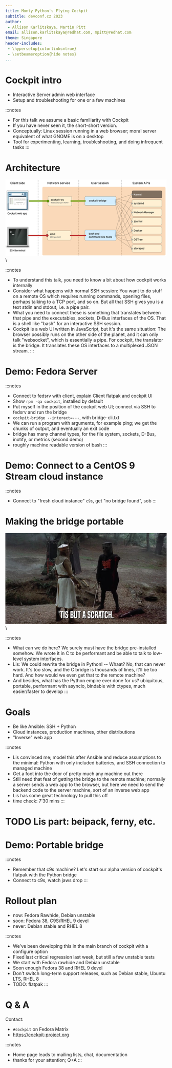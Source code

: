 ```yaml
---
title: Monty Python's Flying Cockpit
subtitle: devconf.cz 2023
author:
 - Allison Karlitskaya, Martin Pitt
email: allison.karlitskaya@redhat.com, mpitt@redhat.com
theme: Singapore
header-includes:
 - \hypersetup{colorlinks=true}
 - \setbeameroption{hide notes}
...
```


# Cockpit intro

- Interactive Server admin web interface
- Setup and troubleshooting for one or a few machines

:::notes
- For this talk we assume a basic familiarity with Cockpit
- If you have never seen it, the short-short version.
- Conceptually: Linux session running in a web browser; moral server equivalent of what GNOME is on a desktop
- Tool for experimenting, learning, troubleshooting, and doing infrequent tasks
:::

# Architecture

![high-level architecture](./cockpit-system-apis.png) \

:::notes
- To understand this talk, you need to know a bit about how cockpit works internally
- Consider what happens with normal SSH session: You want to do stuff on a
  remote OS which requires running commands, opening files, perhaps talking
  to a TCP port, and so on. But all that SSH gives you is a text stdin and
  stdout, i.e. a pipe pair.
- What you need to connect these is something that translates
  between that pipe and the executables, sockets, D-Bus interfaces of the OS.
  That is a shell like "bash" for an interactive SSH session.
- Cockpit is a web UI written in JavaScript, but it's the same situation: The
  browser possibly runs on the other side of the planet, and it
  can only talk "websocket", which is essentially a pipe. For cockpit,
  the translator is the bridge. It translates these OS interfaces to a
  multiplexed JSON stream.
:::

# Demo: Fedora Server

:::notes
- Connect to fedsrv with client, explain Client flatpak and cockpit UI
- Show `rpm -qa cockpit`, installed by default
- Put myself in the position of the cockpit web UI; connect via SSH to fedsrv and run the bridge
- `cockpit-bridge --interact=---`, with bridge-cli.txt
- We can run a program with arguments, for example ping; we get the chunks of output, and eventually an exit code
- bridge has many channel types, for the file system, sockets, D-Bus, inotify, or metrics (second demo)
- roughly machine readable version of bash
:::

# Demo: Connect to a CentOS 9 Stream cloud instance

:::notes
- Connect to "fresh cloud instance" `c9s`, get "no bridge found", sob
:::

# Making the bridge portable

![this but a scratch](./but-a-scratch.jpg) \

:::notes
- What can we do here? We surely must have the bridge pre-installed somehow. We
  wrote it in C to be performant and be able to talk to low-level system
  interfaces.
- Lis: We could rewrite the bridge in Python! -- Whaat? No, that can never
  work. It's too slow, and the C bridge is thousands of lines, it'll be too
  hard. And how would we even get that to the remote machine?
- And besides, what has the Python empire ever done for us? ubiquitous, portable,
  performant with asyncio, bindable with ctypes, much easier/faster to develop
:::


# Goals

 - Be like Ansible: SSH + Python
 - Cloud instances, production machines, other distributions
 - "Inverse" web app

:::notes
- Lis convinced me; model this after Ansible and reduce assumptions to the
  minimal: Python with only included batteries, and SSH connection to managed
  machine
- Get a foot into the door of pretty much any machine out there
- Still need that feat of getting the bridge to the remote machine; normally a
    server sends a web app to the browser, but here we need to send the backend
    code to the server machine, sort of an inverse web app
- Lis has some great technology to pull this off
- time check: 7'30 mins
:::

# TODO Lis part: beipack, ferny, etc.

# Demo: Portable bridge

:::notes
- Remember that c9s machine? Let's start our alpha version of cockpit's flatpak with the Python bridge
- Connect to c9s, watch jaws drop
:::

# Rollout plan

 * now: Fedora Rawhide, Debian unstable
 * soon: Fedora 38, C9S/RHEL 9 devel
 * never: Debian stable and RHEL 8

:::notes
- We've been developing this in the main branch of cockpit with a configure option
- Fixed last critical regression last week, but still a few unstable tests
- We start with Fedora rawhide and Debian unstable
- Soon enough Fedora 38 and RHEL 9 devel
- Don't switch long-term support releases, such as Debian stable, Ubuntu LTS, RHEL 8
- TODO: flatpak
:::


# Q & A

Contact:

- `#cockpit` on Fedora Matrix
- https://cockpit-project.org

:::notes
- Home page leads to mailing lists, chat, documentation
- thanks for your attention; Q+A
:::
